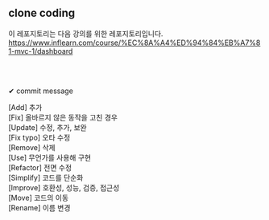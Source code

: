 ## clone coding
이 레포지토리는 다음 강의를 위한 레포지토리입니다.<br/>
https://www.inflearn.com/course/%EC%8A%A4%ED%94%84%EB%A7%81-mvc-1/dashboard

<br/>
<br/>

✔ commit message

[Add] 추가 <br/>
[Fix] 올바르지 않은 동작을 고친 경우 <br/>
[Update] 수정, 추가, 보완 <br/>
[Fix typo] 오타 수정 <br/>
[Remove] 삭제 <br/>
[Use] 무언가를 사용해 구현 <br/>
[Refactor] 전면 수정 <br/>
[Simplify] 코드를 단순화 <br/>
[Improve] 호환성, 성능, 검증, 접근성 <br/>
[Move] 코드의 이동 <br/>
[Rename] 이름 변경 <br/>
